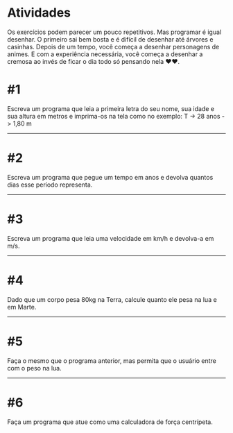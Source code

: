 # Atividades

Os exercícios podem parecer um pouco repetitivos. Mas programar é igual desenhar. O primeiro sai bem bosta e é difícil de desenhar até árvores e casinhas. Depois de um tempo, você começa a desenhar personagens de animes. E com a experiência necessária, você começa a desenhar a cremosa ao invés de ficar o dia todo só pensando nela ❤❤.

# #1

Escreva um programa que leia a primeira letra do seu nome, sua idade e sua altura em metros e imprima-os na tela como no exemplo: T -> 28 anos -> 1,80 m

---

# #2

Escreva um programa que pegue um tempo em anos e devolva quantos dias esse período representa.

---

# #3

Escreva um programa que leia uma velocidade em km/h e devolva-a em m/s.

---

# #4

Dado que um corpo pesa 80kg na Terra, calcule quanto ele pesa na lua e em Marte.

---

# #5

Faça o mesmo que o programa anterior, mas permita que o usuário entre com o peso na lua.

---

# #6

Faça um programa que atue como uma calculadora de força centrípeta.
